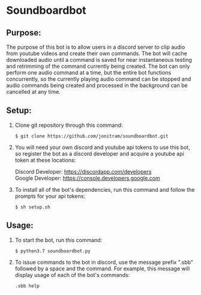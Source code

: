 # Soundboardbot 

## Purpose: 

The purpose of this bot is to allow users in a discord server to clip audio from youtube videos and create their own commands. The bot will cache downloaded audio until a command is saved for near instantaneous testing and retrimming of the command currently being created. The bot can only perform one audio command at a time, but the entire bot functions concurrently, so the currently playing audio command can be stopped and audio commands being created and processed in the background can be cancelled at any time.

## Setup: 

1. Clone git repository through this command: 
 
    `$ git clone https://github.com/jonitram/soundboardbot.git` 
 
2. You will need your own discord and youtube api tokens to use this bot, so register the bot as a discord developer and acquire a youtube api token at these locations: 
 
    Discord Developer: https://discordapp.com/developers  
    Google Developer: https://console.developers.google.com 
 
3. To install all of the bot's dependencies, run this command and follow the prompts for your api tokens: 
 
    `$ sh setup.sh` 
 
## Usage: 

1. To start the bot, run this command: 
 
    `$ python3.7 soundboardbot.py` 
 
2. To issue commands to the bot in discord, use the message prefix ".sbb" followed by a space and the command. For example, this message will display usage of each of the bot's commands: 
 
    `.sbb help` 

